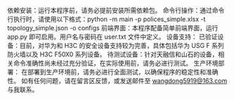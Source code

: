 依赖安装：运行本程序前，请务必提前安装所需依赖包。
命令行操作：通过命令行执行时，请使用以下格式：python -m main -p polices_simple.xlsx -t topology_simple.json -o configs
前端界面：本程序配备简单前端界面，运行 app.py 即可启用。用户名与密码在 user.txt 文件中定义。
设备支持：
已验证设备：目前，对华为和 H3C 的安全设备支持较为完善，具体包括华为 USG F 系列防火墙以及 H3C F50X0 系列设备。
待测试设备：针对天融信和山石的设备，相关命令准确性尚未经过充分验证，在实际使用前，请务必进行测试。
生产环境部署：
在部署到生产环境前，请务必进行全面测试，以确保程序的稳定性和准确性。
如有任何问题，请在留言区反馈，或发送邮件至 wangdong5919@163.com 与我联系。
